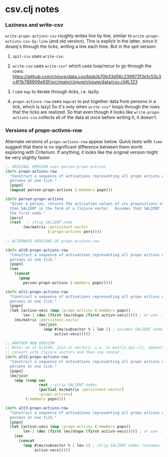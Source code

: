 csv.clj notes
=======

### Laziness and write-csv

`write-propn-activns-csv` roughly writes line by line, similar to
`write-propn-activns-csv-by-line` (and old version).  This is explicit
in the latter, since it doseq's through the ticks, writing a line each
time.  But in the spit version:

1. `spit-csv` uses `write-csv`.

2. `write-csv` uses `write-csv*` which uses loop/recur to go through the rows:
https://github.com/clojure/data.csv/blob/b70b33d56c239972f3e1c53c3c4f1b786909e93f/src/main/clojure/clojure/data/csv.clj#L123

3. I use `map` to iterate through ticks, i.e. lazily.

4.  `propn-activns-row` uses `mapcat` to put together data from persons
in a tick, which is lazy) So it's only when `write-csv*` loops through
the rows that the ticks are realized.  So that even though it looks like
`write-propn-activns-csv` collects all of the data at once before
writing it, it doesn't.


### Versions of propn-activns-row

Alternate versions of `propn-activns-row` appear below.  Quick tests
with `time` suggest that there is no significant difference between them
worth exploring with Criterium.  If anything, it looks like the original
version might be very slightly faster.

````clojure
;; ORIGINAL VERSION uses person-propn-activns
(defn propn-activns-row
  "Construct a sequence of activations representing all propn activns of all 
  persons at one tick."
  [popn]
  (mapcat person-propn-activns (:members popn)))

(defn person-propn-activns
  "Given a person, returns the activation values of its propositions other
  than SALIENT in the form of a Clojure vector.  Assumes that SALIENT is
  the first node."
  [pers]
  (rest   ; strip SALIENT node
        (mx/matrix :persistent-vector 
                   (:propn-activns pers))))
 
;; ALTERNATE VERSIONS OF propn-activns-row

(defn alt0-propn-activns-row
  "Construct a sequence of activations representing all propn activns of all 
  persons at one tick."
  [popn]
  (vec
    (concat 
      (pmap
        person-propn-activns (:members popn)))))

(defn alt1-propn-activns-row
  "Construct a sequence of activations representing all propn activns of all 
  persons at one tick."
  [popn]
  (let [activn-vecs (map :propn-activns (:members popn))
        len-1 (dec (first (mx/shape (first activn-vecs))))] ; or use .length.  we can assume all vecs same length.
    (mx/matrix :persistent-vector
               (mx/join 
                 (map #(mx/subvector % 1 len-1) ; assumes SALIENT nodes are index 0
                      activn-vecs))))) 

;; ANOTHER NEW VERSION
;; Note: as of 5/2104, join in vectorz, i.e. in matrix_api.clj, appears to
;; convert into Clojure vectors and then use concat.
(defn alt2-propn-activns-row
  "Construct a sequence of activations representing all propn activns of all 
  persons at one tick."
  [popn]
  (mx/join 
    (map (comp vec
               rest ; strip SALIENT nodes
               (partial mx/matrix :persistent-vector) 
               :propn-activns)
         (:members popn))))

(defn alt3-propn-activns-row
  "Construct a sequence of activations representing all propn activns of all 
  persons at one tick."
  [popn]
  (let [activn-vecs (map :propn-activns (:members popn))
        len-1 (dec (first (mx/shape (first activn-vecs))))] ; or use .length.  we can assume all vecs same length.
    (vec
      (concat
        (map #(mx/subvector % 1 len-1) ; strip SALIENT nodes (assumes they have index 0)
             activn-vecs)))))
````
